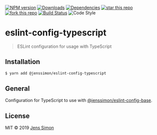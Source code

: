 [![NPM version][npm-image]][npm-url] [![Downloads][npm-downloads-image]][npm-url] [![Dependencies][deps-image]][deps-url] [![star this repo][gh-stars-image]][gh-url] [![fork this repo][gh-forks-image]][gh-url] [![Build Status][travis-image]][travis-url] ![Code Style][codestyle-image]

# eslint-config-typescript

> ESLint configuration for usage with TypeScript

## Installation

```sh
$ yarn add @jenssimon/eslint-config-typescript
```

## General

Configuration for TypeScript to use with [@jenssimon/eslint-config-base](https://github.com/jenssimon/eslint-config-base#readme).

## License

MIT © 2019 [Jens Simon](https://github.com/jenssimon)

[npm-url]: https://www.npmjs.com/package/@jenssimon/eslint-config-typescript
[npm-image]: https://badgen.net/npm/v/@jenssimon/eslint-config-typescript
[npm-downloads-image]: https://badgen.net/npm/dw/@jenssimon/eslint-config-typescript

[deps-url]: https://david-dm.org/jenssimon/eslint-config-typescript
[deps-image]: https://badgen.net/david/dep/jenssimon/eslint-config-typescript

[gh-url]: https://github.com/jenssimon/eslint-config-typescript
[gh-stars-image]: https://badgen.net/github/stars/jenssimon/eslint-config-typescript
[gh-forks-image]: https://badgen.net/github/forks/jenssimon/eslint-config-typescript

[travis-url]: https://travis-ci.com/jenssimon/eslint-config-typescript
[travis-image]: https://travis-ci.com/jenssimon/eslint-config-typescript.svg?branch=master

[codestyle-image]: https://badgen.net/badge/code%20style/airbnb/f2a
